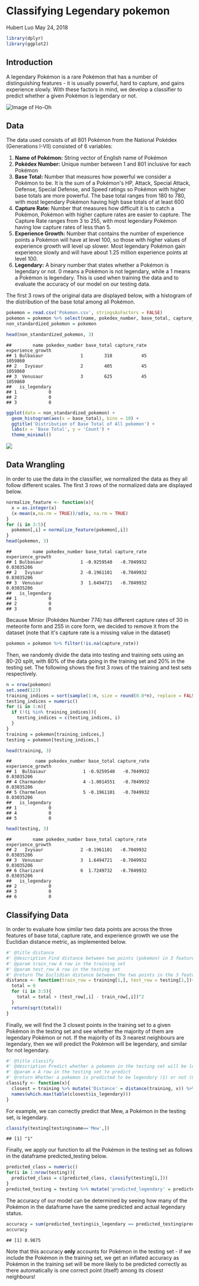 Classifying Legendary pokemon
================
Hubert Luo
May 24, 2018

``` r
library(dplyr)
library(ggplot2)
```

Introduction
------------

A legendary Pokémon is a rare Pokémon that has a number of distinguishing features - it is usually powerful, hard to capture, and gains experience slowly. With these factors in mind, we develop a classifier to predict whether a given Pokémon is legendary or not.

![Image of Ho-Oh](https://raw.githubusercontent.com/hLuo27/pokemon/master/images/ho_oh.png)

Data
----

The data used consists of all 801 Pokémon from the National Pokédex (Generations I-VII) consisted of 6 variables:

1.  **Name of Pokémon:** String vector of English name of Pokémon
2.  **Pokédex Number:** Unique number between 1 and 801 inclusive for each Pokémon
3.  **Base Total:** Number that measures how powerful we consider a Pokémon to be. It is the sum of a Pokémon's HP, Attack, Special Attack, Defense, Special Defense, and Speed ratings so Pokémon with higher base totals are more powerful. The base total ranges from 180 to 780, with most legendary Pokémon having high base totals of at least 600
4.  **Capture Rate:** Number that measures how difficult it is to catch a Pokémon, Pokémon with higher capture rates are easier to capture. The Capture Rate ranges from 3 to 255, with most legendary Pokémon having low capture rates of less than 5.
5.  **Experience Growth:** Number that contains the number of experience points a Pokémon will have at level 100, so those with higher values of experience growth will level up slower. Most legendary Pokémon gain experience slowly and will have about 1.25 million experience points at level 100.
6.  **Legendary:** A binary number that states whether a Pokémon is legendary or not. 0 means a Pokémon is not legendary, while a 1 means a Pokémon is legendary. This is used when training the data and to evaluate the accuracy of our model on our testing data.

The first 3 rows of the original data are displayed below, with a histogram of the distribution of the base total among all Pokémon.

``` r
pokemon = read.csv('Pokemon.csv', stringsAsFactors = FALSE)
pokemon = pokemon %>% select(name, pokedex_number, base_total, capture_rate, experience_growth, is_legendary)
non_standardized_pokemon = pokemon

head(non_standardized_pokemon, 3)
```

    ##        name pokedex_number base_total capture_rate experience_growth
    ## 1 Bulbasaur              1        318           45           1059860
    ## 2   Ivysaur              2        405           45           1059860
    ## 3  Venusaur              3        625           45           1059860
    ##   is_legendary
    ## 1            0
    ## 2            0
    ## 3            0

``` r
ggplot(data = non_standardized_pokemon) +
  geom_histogram(aes(x = base_total), bins = 10) + 
  ggtitle('Distribution of Base Total of All pokemon') + 
  labs(x = 'Base Total', y = 'Count') +
  theme_minimal()
```

![](classify_legenday_pokemon_report_files/figure-markdown_github/unnamed-chunk-2-1.png)

Data Wrangling
--------------

In order to use the data in the classifier, we normalized the data as they all follow different scales. The first 3 rows of the normalized data are displayed below.

``` r
normalize_feature <- function(x){
  x = as.integer(x)
  (x-mean(x,na.rm = TRUE))/sd(x, na.rm = TRUE)
}
for (i in 3:5){
  pokemon[,i] = normalize_feature(pokemon[,i]) 
}
head(pokemon, 3)
```

    ##        name pokedex_number base_total capture_rate experience_growth
    ## 1 Bulbasaur              1 -0.9259540   -0.7049932        0.03035206
    ## 2   Ivysaur              2 -0.1961101   -0.7049932        0.03035206
    ## 3  Venusaur              3  1.6494721   -0.7049932        0.03035206
    ##   is_legendary
    ## 1            0
    ## 2            0
    ## 3            0

Because Minior (Pokédex Number 774) has different capture rates of 30 in meteorite form and 255 in core form, we decided to remove it from the dataset (note that it's capture rate is a missing value in the dataset)

``` r
pokemon = pokemon %>% filter(!is.na(capture_rate))
```

Then, we randomly divide the data into testing and training sets using an 80-20 split, with 80% of the data going in the training set and 20% in the testing set. The following shows the first 3 rows of the training and test sets respectively.

``` r
n = nrow(pokemon)
set.seed(123)
training_indices = sort(sample(1:n, size = round(0.8*n), replace = FALSE))
testing_indices = numeric()
for (i in 1:n){
  if (!(i %in% training_indices)){
    testing_indices = c(testing_indices, i)
  }
}
training = pokemon[training_indices,]
testing = pokemon[testing_indices,] 

head(training, 3)
```

    ##         name pokedex_number base_total capture_rate experience_growth
    ## 1  Bulbasaur              1 -0.9259540   -0.7049932        0.03035206
    ## 4 Charmander              4 -1.0014551   -0.7049932        0.03035206
    ## 5 Charmeleon              5 -0.1961101   -0.7049932        0.03035206
    ##   is_legendary
    ## 1            0
    ## 4            0
    ## 5            0

``` r
head(testing, 3)
```

    ##        name pokedex_number base_total capture_rate experience_growth
    ## 2   Ivysaur              2 -0.1961101   -0.7049932        0.03035206
    ## 3  Venusaur              3  1.6494721   -0.7049932        0.03035206
    ## 6 Charizard              6  1.7249732   -0.7049932        0.03035206
    ##   is_legendary
    ## 2            0
    ## 3            0
    ## 6            0

Classifying Data
----------------

In order to evaluate how similar two data points are across the three features of base total, capture rate, and experience growth we use the Euclidian distance metric, as implemented below.

``` r
#' @title distance
#' @description Find distance between two points (pokemon) in 3 features
#' @param train_row A row in the training set
#' @param test_row A row in the testing set
#' @return The Euclidian distance between the two points in the 3 features selected
distance <- function(train_row = training[1,], test_row = testing[1,]){
  total = 0
  for (i in 3:5){
    total = total + (test_row[,i] - train_row[,i])^2
  }
  return(sqrt(total))
}
```

Finally, we will find the 3 closest points in the training set to a given Pokémon in the testing set and see whether the majority of them are legendary Pokémon or not. If the majority of its 3 nearest neighbours are legendary, then we will predict the Pokémon will be legendary, and similar for not legendary.

``` r
#' @title classify
#' @description Predict whether a pokemon in the testing set will be legendary or not by looking at its 3 nearest neighbours in the training set
#' @param x A row in the testing set to predict
#' @return Whether a pokemon is predicted to be legendary (1) or not (0)
classify <- function(x){
  closest = training %>% mutate('Distance' = distance(training, x)) %>% arrange(Distance) %>% slice(1:3) # Select 3 closest pokemon in training set
  names(which.max(table(closest$is_legendary)))
}
```

For example, we can correctly predict that Mew, a Pokémon in the testing set, is legendary.

``` r
classify(testing[testing$name=='Mew',])
```

    ## [1] "1"

Finally, we apply our function to all the Pokémon in the testing set as follows in the dataframe predicted\_testing below.

``` r
predicted_class = numeric()
for(i in 1:nrow(testing)){
  predicted_class = c(predicted_class, classify(testing[i,]))
}
predicted_testing = testing %>% mutate('predicted_legendary' = predicted_class) 
```

The accuracy of our model can be determined by seeing how many of the Pokémon in the dataframe have the same predicted and actual legendary status.

``` r
accuracy = sum(predicted_testing$is_legendary == predicted_testing$predicted_legendary)/nrow(predicted_testing)
accuracy
```

    ## [1] 0.9875

Note that this accuracy **only** accounts for Pokémon in the testing set - if we include the Pokémon in the training set, we get an inflated accuracy as Pokémon in the training set will be more likely to be predicted correctly as there automatically is one correct point (itself) among its closest neighbours!
